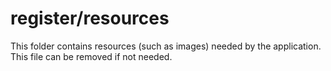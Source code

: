 # register/resources

This folder contains resources (such as images) needed by the application. This file can
be removed if not needed.
